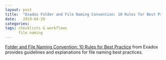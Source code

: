 ```yaml
---
layout: post
title:  "Exadox Folder and File Naming Convention: 10 Rules for Best Practice"
date:   2019-04-29
categories: 
tags: checklists & workflows
      file naming
---
```

[Folder and File Naming Convention: 10 Rules for Best Practice](http://www.exadox.com/en/articles/file-naming-convention-ten-rules-best-practice) from Exadox provides guidelines and explanations for file naming best practices.
